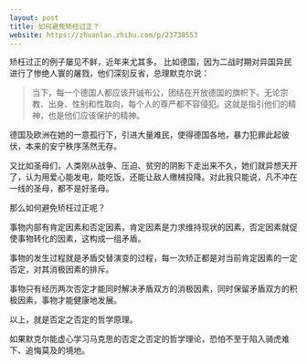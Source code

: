 ```yaml
---
layout: post
title: 如何避免矫枉过正？
website: https://zhuanlan.zhihu.com/p/23738553
---
```


矫枉过正的例子屡见不鲜，近年来尤其多。
比如德国，因为二战时期对异国异民进行了惨绝人寰的屠戮，他们深刻反省，总理默克尔说：

> 当下，每一个德国人都应该开诚布公，团结在开放德国的旗帜下。无论宗教、出身、性别和性取向，每个人的尊严都不容侵犯。这就是指引他们的精神，也是他们应该保护的精神。

德国及欧洲在她的一意孤行下，引进大量难民，使得德国各地，暴力犯罪此起彼伏，本来的安宁秩序荡然无存。

又比如圣母们，人类刚从战争、压迫、贫穷的阴影下走出来不久，她们就异想天开了，认为用爱心能发电，能吃饭，还能让敌人缴械投降。对此我只能说，凡不冲在一线的圣母，都不是好圣母。

那么如何避免矫枉过正呢？

事物内部有肯定因素和否定因素，肯定因素是力求维持现状的因素，否定因素就促使事物转化的因素，这构成一组矛盾。

事物的发生过程就是矛盾交替演变的过程，每一次矫正都是对当前肯定因素的一定否定，对其消极因素的排斥。

事物只有经历两次否定才能同时解决矛盾双方的消极因素，同时保留矛盾双方的积极因素，事物才能健康地发展。

以上，就是否定之否定的哲学原理。

如果默克尔能虚心学习马克思的否定之否定的哲学理论，恐怕不至于陷入骑虎难下、追悔莫及的境地。